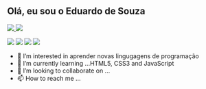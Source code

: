 ## Olá, eu sou o Eduardo de Souza
<div>
<a href="https://github.com/eduardesouza">
<img heigth="150em" src="https://github-readme-stats.vercel.app/api?username=eduardesouza&show_icons=true&theme=nord&include_all_commits=true&count_private=true"/>
<img heigth="150em" src="https://github-readme-stats.vercel.app/api/top-langs/?username=eduardesouza&layout=compact&langs_count=16&theme=nord"/>
</div>
  
 <div> 
  
 <a href="https://www.linkedin.com/in/eduardoesouza/" target="_blank"><img src="https://img.shields.io/badge/-LinkedIn-%230077B5?style=for-the-badge&logo=linkedin&logoColor=white" target="_blank"></a>
<a href="https://instagram.com/eduardesouza" target="_blank"><img src="https://img.shields.io/badge/-Instagram-%23E4405F?style=for-the-badge&logo=instagram&logoColor=white" target="_blank"></a>
<a href = "mailto:contatoeduardo856@gmail.com"><img src="https://img.shields.io/badge/-Gmail-%23333?style=for-the-badge&amp;logo=gmail&amp;logoColor=white" style="max-width: 100%;"></a>
<a href="https://www.youtube.com/" target="_blank"><img src="https://img.shields.io/badge/YouTube-FF0000?style=for-the-badge&logo=youtube&logoColor=white" target="_blank"></a>

</div>
  
- 👀 I’m interested in  aprender novas lingugagens de programação
- 🌱 I’m currently learning ...HTML5, CSS3 and JavaScript
- 💞️ I’m looking to collaborate on ...
- 📫 How to reach me ...

<!---
eduardesouza/eduardesouza is a ✨ special ✨ repository because its `README.md` (this file) appears on your GitHub profile.
You can click the Preview link to take a look at your changes.
---
